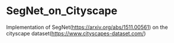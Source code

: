 # SegNet_on_Cityscape
Implementation of SegNet(https://arxiv.org/abs/1511.00561) on the cityscape dataset(https://www.cityscapes-dataset.com/)
